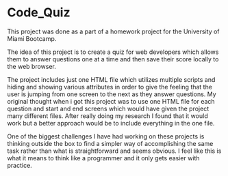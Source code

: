 # Code_Quiz

This project was done as a part of a homework project for the University of Miami Bootcamp.

The idea of this project is to create a quiz for web developers which allows them to answer questions one at a time and then save their score locally to the web browser.

The project includes just one HTML file which utilizes multiple scripts and hiding and showing various attributes in order to give the feeling that the user is jumping from one screen to the next as they answer questions. My original thought when i got this project was to use one HTML file for each question and start and end screens which would have given the project many different files. After really doing my research I found that it would work but a better approach would be to include everything in the one file.

One of the biggest challenges I have had working on these projects is thinking outside the box to find a simpler way of accomplishing the same task rather than what is straightforward and seems obvious. I feel like this is what it means to think like a programmer and it only gets easier with practice.
